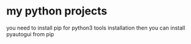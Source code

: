 # my python projects


you need to install pip for python3 tools installation
then you can install pyautogui from pip
